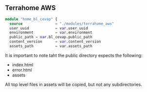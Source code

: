 ## Terrahome AWS

```tf
module "home_bl_cevap" {
  source               = "./modules/terrahome_aws"
  user_uuid            = var.user_uuid
  environment          = var.environment
  public_path = var.bl_cevap.public_path
  content_version      = var.content_version
  assets_path          = var.assets_path
```

It is important to note taht the public directory expects the following:
- index.html
- error.html
- assets

All top level files in assets will be copied, but not any subdirectories.